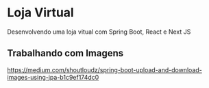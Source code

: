# Loja Virtual
Desenvolvendo uma loja vitual com Spring Boot, React e Next JS

## Trabalhando com Imagens
https://medium.com/shoutloudz/spring-boot-upload-and-download-images-using-jpa-b1c9ef174dc0



